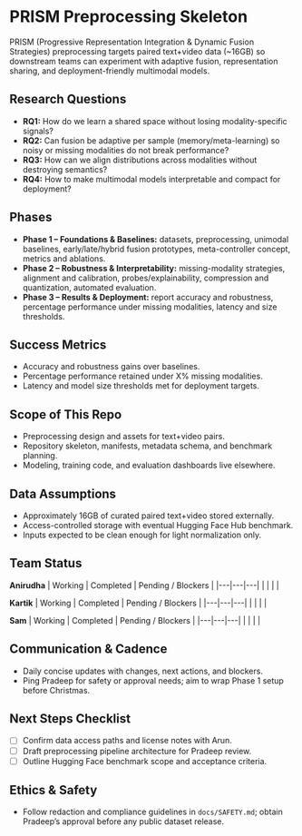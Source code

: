 # PRISM Preprocessing Skeleton
PRISM (Progressive Representation Integration & Dynamic Fusion Strategies) preprocessing targets paired text+video data (~16GB) so downstream teams can experiment with adaptive fusion, representation sharing, and deployment-friendly multimodal models.

## Research Questions
- **RQ1:** How do we learn a shared space without losing modality-specific signals?
- **RQ2:** Can fusion be adaptive per sample (memory/meta-learning) so noisy or missing modalities do not break performance?
- **RQ3:** How can we align distributions across modalities without destroying semantics?
- **RQ4:** How to make multimodal models interpretable and compact for deployment?

## Phases
- **Phase 1 – Foundations & Baselines:** datasets, preprocessing, unimodal baselines, early/late/hybrid fusion prototypes, meta-controller concept, metrics and ablations.
- **Phase 2 – Robustness & Interpretability:** missing-modality strategies, alignment and calibration, probes/explainability, compression and quantization, automated evaluation.
- **Phase 3 – Results & Deployment:** report accuracy and robustness, percentage performance under missing modalities, latency and size thresholds.

## Success Metrics
- Accuracy and robustness gains over baselines.
- Percentage performance retained under X% missing modalities.
- Latency and model size thresholds met for deployment targets.

## Scope of This Repo
- Preprocessing design and assets for text+video pairs.
- Repository skeleton, manifests, metadata schema, and benchmark planning.
- Modeling, training code, and evaluation dashboards live elsewhere.

## Data Assumptions
- Approximately 16GB of curated paired text+video stored externally.
- Access-controlled storage with eventual Hugging Face Hub benchmark.
- Inputs expected to be clean enough for light normalization only.

## Team Status

**Anirudha**
| Working | Completed | Pending / Blockers |
|---|---|---|
|  |  |  |

**Kartik**
| Working | Completed | Pending / Blockers |
|---|---|---|
|  |  |  |

**Sam**
| Working | Completed | Pending / Blockers |
|---|---|---|
|  |  |  |

## Communication & Cadence
- Daily concise updates with changes, next actions, and blockers.
- Ping Pradeep for safety or approval needs; aim to wrap Phase 1 setup before Christmas.

## Next Steps Checklist
- [ ] Confirm data access paths and license notes with Arun.
- [ ] Draft preprocessing pipeline architecture for Pradeep review.
- [ ] Outline Hugging Face benchmark scope and acceptance criteria.

## Ethics & Safety
- Follow redaction and compliance guidelines in `docs/SAFETY.md`; obtain Pradeep’s approval before any public dataset release.
